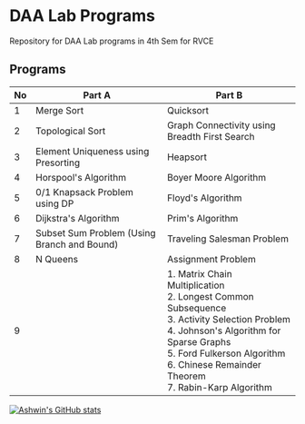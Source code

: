 # **DAA Lab Programs**
Repository for DAA Lab programs in 4th Sem for RVCE

## **Programs**

| No  | Part A                                      | Part B                                                                                                                                                                                                                                 |
| --- | ------------------------------------------- | -------------------------------------------------------------------------------------------------------------------------------------------------------------------------------------------------------------------------------------- |
| 1   | Merge Sort                                  | Quicksort                                                                                                                                                                                                                              |
| 2   | Topological Sort                            | Graph Connectivity using Breadth First Search                                                                                                                                                                                          |
| 3   | Element Uniqueness using Presorting         | Heapsort                                                                                                                                                                                                                               |
| 4   | Horspool's Algorithm                        | Boyer Moore Algorithm                                                                                                                                                                                                                  |
| 5   | 0/1 Knapsack Problem using DP               | Floyd's Algorithm                                                                                                                                                                                                                      |
| 6   | Dijkstra's Algorithm                        | Prim's Algorithm                                                                                                                                                                                                                       |
| 7   | Subset Sum Problem (Using Branch and Bound) | Traveling Salesman Problem                                                                                                                                                                                                             |
| 8   | N Queens                                    | Assignment Problem                                                                                                                                                                                                                     |
| 9   |                                             | 1. Matrix Chain Multiplication<br>2. Longest Common Subsequence<br>3. Activity Selection Problem<br>4. Johnson's Algorithm for Sparse Graphs<br>5. Ford Fulkerson Algorithm<br>6. Chinese Remainder Theorem<br>7. Rabin-Karp Algorithm |


[![Ashwin's GitHub stats](https://github-readme-stats.vercel.app/api?username=AshwinDEM&show_icons=true)](https://github.com/anuraghazra/github-readme-stats)